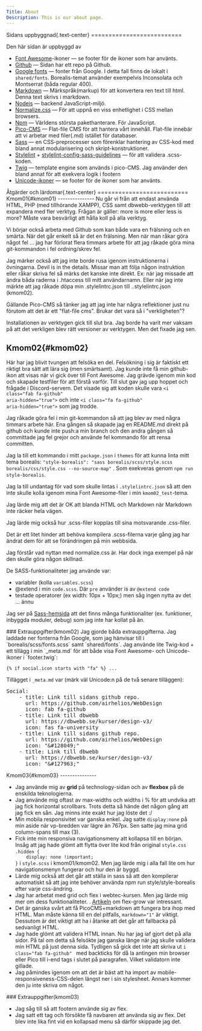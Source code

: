 ```yaml
---
Title: About
Description: This is our about page.
---
```

<div class ="index center" markdown='1'>
Sidans uppbyggnad{.text-center}
==========================
</div>
<div class ="index center" markdown='1'>

Den här sidan är uppbyggd av
* [Font Awesome](https://fontawesome.com/)-ikoner &mdash; se footer för de ikoner som har använts.
* [Github](https://github.com/airhelios/WebDesign) &mdash; Sidan har ett repo på Github.
* [Google fonts](https://fonts.google.com/) &mdash; fonter från Google. I detta fall finns de lokalt i `shared/fonts`. Borealis-temat använder exempelvis Inconsolata och Montserrat (båda regular 400).
* [Markdown](https://www.markdownguide.org/getting-started/) &mdash; Märkspråk(markup) för att konvertera ren text till html. Denna text skrivs i markdown.
* [Nodejs](https://nodejs.org/en/about) &mdash; backend JavaScript-miljö.
* [Normalize.css](https://www.npmjs.com/package/normalize.css) &mdash; För att uppnå en viss enhetlighet i CSS mellan browsers.
* [Npm](https://docs.npmjs.com/about-npm) &mdash; Världens största pakethanterare. För JavaScript.
* [Pico-CMS](https://picocms.org/docs/) &mdash; Flat-file CMS för att hantera vårt innehåll. Flat-file innebär att vi arbetar med filer(.md) istället för databaser.
* [Sass](https://www.npmjs.com/package/sass) &mdash; en CSS-preprocesser som förenklar hantering av CSS-kod med bland annat modularisering och skript-konstruktioner.
* [Stylelint](https://www.npmjs.com/package/stylelint) + [stylelint-config-sass-guidelines](https://www.npmjs.com/package/stylelint-config-sass-guidelines) &mdash; för att validera .scss-koden.
* [Twig](https://twig.symfony.com/doc/3.x/) &mdash; template engine som används i pico-CMS. Jag använder den bland annat för att exekvera logik i footern
* [Unicode-ikoner](https://home.unicode.org/) &mdash; se footer för de ikoner som har använts.

</div>

<div class ="index center" markdown='1'>
Åtgärder och lärdomar{.text-center}
==========================  
</div>
<div class ="index center" markdown='1'>
Kmom01{#kmom01}
--------------- 
Nu går vi från att endast använda  HTML, PHP (med tillhörande XAMPP), CSS samt dbwebb-verktygen till att expandera med fler verktyg. Frågan är gäller: more is more eller less is more? Måste vara besvärligt att hålla koll på alla verktyg.

Vi börjar också arbeta med Github som kan både vara en frälsning och en smärta. När det går enkelt så är det en frälsning. Men när man råkar göra något fel ... jag har förlorat flera timmars arbete för att jag råkade göra mina git-kommandon i fel ordning/skrev fel.

Jag märker också att jag inte borde rusa igenom instruktionerna i övningarna. Devil is in the details. Missar man att följa någon instruktion eller råkar skriva fel så märks det kanske inte direkt. Ex: när jag missade att ändra båda raderna i .htaccess till mitt användarnamn. Eller när jag inte märkte att jag råkade döpa min .stylelintrc.json till ..stylelintrc.json (kmom02).

Gällande Pico-CMS så tänker jag att jag inte har några reflektioner just nu förutom att det är ett "flat-file cms". Brukar det vara så i "verkligheten"?

Installationen av verktygen gick till slut bra. Jag borde ha varit mer vaksam på att det verkligen blev rätt versioner av verktygen. Men det fixade jag sen.

</div>

<div class ="index center" markdown='1'>

Kmom02{#kmom02}
--------------- 
Här har jag blivit tvungen att felsöka en del. Felsökning i sig är faktiskt ett riktigt bra sätt att lära sig (men smärtsamt). Jag kunde inte få min github-ikon att visas när vi gick över till Font Awesome. Jag grävde igenom min kod och skapade testfiler för att förstå varför. Till slut gav jag upp hoppet och frågade i Discord-servern. Det visade sig att koden skulle vara <code>&lt;i class="fab fa-github" aria-hidden="true"></code> och inte <code>&lt;i class="fa fa-github" aria-hidden="true"></code> som jag trodde. 

Jag råkade göra fel i min git-kommandon så att jag blev av med några timmars arbete här. Ena gången så skapade jag en README.md direkt på github och kunde inte push:a min branch och den andra gången så committade jag fel grejor och använde fel kommando för att rensa committen.

Jag la till ett kommando i mitt `package.json` i `themes` för att kunna linta mitt tema borealis: `"style-borealis": "sass borealis/scss/style.scss borealis/css/style.css --no-source-map"`
. Som exekveras genom `npm run style-borealis`. 

Jag la till undantag för vad som skulle lintas i `.stylelintrc.json` så att den inte skulle kolla igenom mina Font Awesome-filer i min `kmom02_test`-tema.

Jag lärde mig att det är OK att blanda HTML och Markdown när Markdown inte räcker hela vägen.

Jag lärde mig också hur .scss-filer kopplas till sina motsvarande .css-filer.

Det är ett litet hinder att behöva kompilera .scss-filerna varje gång jag har ändrat dem för att se förändringen på min webbsida.

Jag förstår vad nyttan med normalize.css är. Har dock inga exempel på när den skulle göra någon skillnad.

De SASS-funktionaliteter jag använde var:
* variabler (kolla `variables.scss`)
* @extend i min `code.scss`. Där `pre` använder is av `@extend code`
* testade operatorer (ex width: 10px + 10px;) men såg ingen nytta av det ... ännu

Jag ser på [Sass-hemsida](https://sass-lang.com/documentation/) att det finns många funktionaliter (ex. funktioner, inbyggda moduler, debug) som jag inte har kollat på än.</div>
<div class ="index center" markdown='1'>
### Extrauppgifter(kmom02)
Jag gjorde båda extrauppgifterna. Jag laddade ner fonterna från Google, som jag hänvisar till i `borealis/scss/fonts.scss` samt `shared/fonts`.
Jag använde lite Twig-kod + ett tillägg i min `_meta.md` för att både visa Font Awesome- och Unicode-ikoner i `footer.twig`:

`{% if social.icon starts with "fa" %} ... `

Tillägget i `_meta.md` var (märk väl Unicode:n på de två senare tilläggen): 
<pre class="code">
Social:
    - title: Link till sidans github repo.
      url: https://github.com/airhelios/WebDesign
      icon: fab fa-github
    - title: Link till dbwebb
      url: https://dbwebb.se/kurser/design-v3/
      icon: fas fa-university
    - title: Link till sidans github repo.
      url: https://github.com/airhelios/WebDesign
      icon: "&#38;#128049;"
    - title: Link till dbwebb
      url: https://dbwebb.se/kurser/design-v3/
      icon: "&#38;#127963;"
</pre>
</div>

<div class ="index center" markdown='1'>
Kmom03{#kmom03}
--------------- 
<ul>
<li>
Jag använde mig av <b>grid</b> på technology-sidan och av <b>flexbox</b> på de enskilda teknologierna.</li>
<li>Jag använde mig oftast av max-widths och widths i % för att undvika att jag fick horizontal scrollbars. Trots detta så hände det någon gång att jag fick en sån. Jag minns inte exakt hur jag löste det :/</li>
<li>Min mobila responsivitet var ganska enkel. Jag satte <code>display:none</code> på min aside när vp-bredden var lägre än 767px. Sen satte jag mina grid column-spans till max (3).

<li>Fick inte min responsiva navigationsmeny att kollapsa till en början. Insåg att jag hade glömt att flytta över lite kod från original <code>style.css</code>
<code>.hidden {
    display: none !important;
}</code> i <code>style.scss</code> i kmom01/kmom02. Men jag lärde mig i alla fall lite om hur navigationsmenyn fungerar och hur den är byggd.</li>

<li>Lärde mig också att det går att ställa in sass så att den kompilerar automatiskt så att jag inte behöver använda npm run style/style-borealis efter varje css-ändring.</li>

<li>Jag har arbetat med grid och flex i webtec-kursen. Men jag lärde mig mer om dess funktionaliteter. . <a href="https://css-tricks.com/flex-grow-is-weird/">Artikeln</a> om flex-grow var intressant.</li>

<li>Det är ganska svårt att få PicoCMS+markdown att fungera bra ihop med HTML. Man måste känna till en del pitfalls, <code>markdown="1"</code> är viktigt. Dessutom är det viktigt att ha i åtanke att det går att fallbacka på sedvanligt HTML. </li>

<li>Jag hade glömt att validera HTML innan. Nu har jag iaf gjort det på alla sidor. På tal om detta så felsökte jag ganska länge när jag skulle validera min HTML på just denna sida. Tydligen så gick det inte att skriva ut <code>i class="fab fa-github" </code> med backticks för då la antingen min browser eller Pico till i-end tags i slutet på paragrafen. Vilket validatorn inte gillade.</li>

<li>Jag påmindes igenom om att det är bäst att ha import av mobile-responsiveness-CSS-delen längst ner i sin stylesheet. Annars kommer den ju inte skriva om något.</li>
</ul>
</div>

<div class ="index center" markdown='1'>
### Extrauppgifter(kmom03)
<ul>
<li>Jag såg till så att footern använde sig av flex.</li>
<li>Jag satt ett tag och försökte få navbaren att använda sig av flex. Det blev inte lika fint vid en kollapsad menu så därför skippade jag det.</li>
</ul>

</div>

